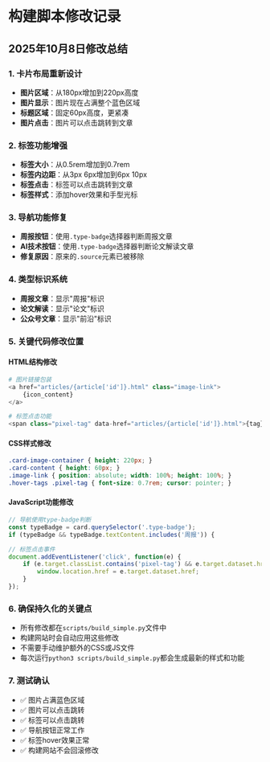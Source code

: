 # 构建脚本修改记录

## 2025年10月8日修改总结

### 1. 卡片布局重新设计
- **图片区域**：从180px增加到220px高度
- **图片显示**：图片现在占满整个蓝色区域
- **标题区域**：固定60px高度，更紧凑
- **图片点击**：图片可以点击跳转到文章

### 2. 标签功能增强
- **标签大小**：从0.5rem增加到0.7rem
- **标签内边距**：从3px 6px增加到6px 10px
- **标签点击**：标签可以点击跳转到文章
- **标签样式**：添加hover效果和手型光标

### 3. 导航功能修复
- **周报按钮**：使用`.type-badge`选择器判断周报文章
- **AI技术按钮**：使用`.type-badge`选择器判断论文解读文章
- **修复原因**：原来的`.source`元素已被移除

### 4. 类型标识系统
- **周报文章**：显示"周报"标识
- **论文解读**：显示"论文"标识  
- **公众号文章**：显示"前沿"标识

### 5. 关键代码修改位置

#### HTML结构修改
```python
# 图片链接包装
<a href="articles/{article['id']}.html" class="image-link">
    {icon_content}
</a>

# 标签点击功能
<span class="pixel-tag" data-href="articles/{article['id']}.html">{tag}</span>
```

#### CSS样式修改
```css
.card-image-container { height: 220px; }
.card-content { height: 60px; }
.image-link { position: absolute; width: 100%; height: 100%; }
.hover-tags .pixel-tag { font-size: 0.7rem; cursor: pointer; }
```

#### JavaScript功能修改
```javascript
// 导航使用type-badge判断
const typeBadge = card.querySelector('.type-badge');
if (typeBadge && typeBadge.textContent.includes('周报')) {

// 标签点击事件
document.addEventListener('click', function(e) {
    if (e.target.classList.contains('pixel-tag') && e.target.dataset.href) {
        window.location.href = e.target.dataset.href;
    }
});
```

### 6. 确保持久化的关键点
- 所有修改都在`scripts/build_simple.py`文件中
- 构建网站时会自动应用这些修改
- 不需要手动维护额外的CSS或JS文件
- 每次运行`python3 scripts/build_simple.py`都会生成最新的样式和功能

### 7. 测试确认
- ✅ 图片占满蓝色区域
- ✅ 图片可以点击跳转
- ✅ 标签可以点击跳转
- ✅ 导航按钮正常工作
- ✅ 标签hover效果正常
- ✅ 构建网站不会回滚修改
